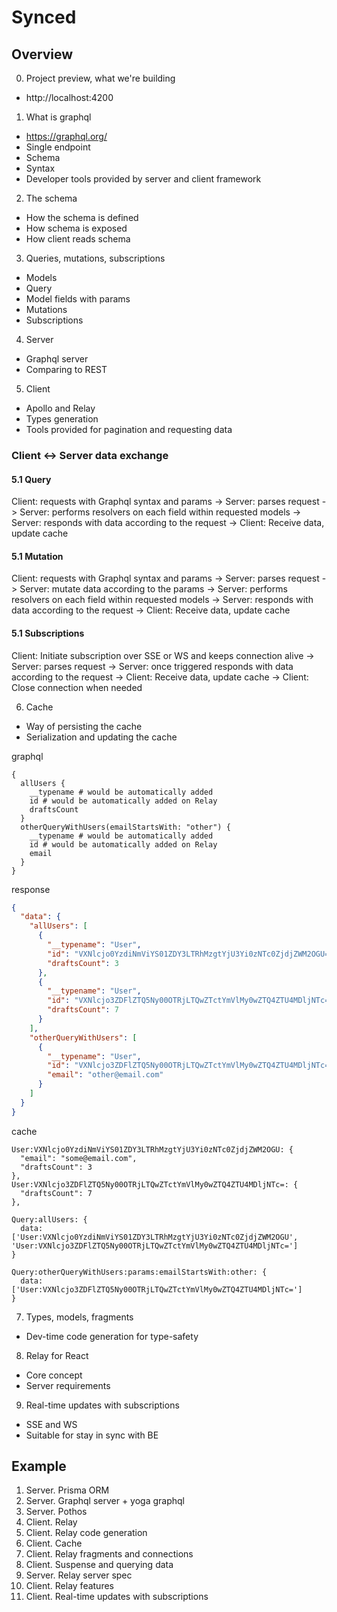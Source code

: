 # Synced

## Overview

0. Project preview, what we're building

- http://localhost:4200

1. What is graphql

- https://graphql.org/
- Single endpoint
- Schema
- Syntax
- Developer tools provided by server and client framework

2. The schema

- How the schema is defined
- How schema is exposed
- How client reads schema

3. Queries, mutations, subscriptions

- Models
- Query
- Model fields with params
- Mutations
- Subscriptions

4. Server

- Graphql server
- Comparing to REST

5. Client

- Apollo and Relay
- Types generation
- Tools provided for pagination and requesting data

### Client <-> Server data exchange

#### 5.1 Query

Client: requests with Graphql syntax and params
-> Server: parses request
-> Server: performs resolvers on each field within requested models
-> Server: responds with data according to the request
-> Client: Receive data, update cache

#### 5.1 Mutation

Client: requests with Graphql syntax and params
-> Server: parses request
-> Server: mutate data according to the params
-> Server: performs resolvers on each field within requested models
-> Server: responds with data according to the request
-> Client: Receive data, update cache

#### 5.1 Subscriptions

Client: Initiate subscription over SSE or WS and keeps connection alive
-> Server: parses request
-> Server: once triggered responds with data according to the request
-> Client: Receive data, update cache
-> Client: Close connection when needed

6. Cache

- Way of persisting the cache
- Serialization and updating the cache

graphql

```
{
  allUsers {
    __typename # would be automatically added
    id # would be automatically added on Relay
    draftsCount
  }
  otherQueryWithUsers(emailStartsWith: "other") {
    __typename # would be automatically added
    id # would be automatically added on Relay
    email
  }
}
```

response

```json
{
  "data": {
    "allUsers": [
      {
        "__typename": "User",
        "id": "VXNlcjo0YzdiNmViYS01ZDY3LTRhMzgtYjU3Yi0zNTc0ZjdjZWM2OGU=",
        "draftsCount": 3
      },
      {
        "__typename": "User",
        "id": "VXNlcjo3ZDFlZTQ5Ny00OTRjLTQwZTctYmVlMy0wZTQ4ZTU4MDljNTc=",
        "draftsCount": 7
      }
    ],
    "otherQueryWithUsers": [
      {
        "__typename": "User",
        "id": "VXNlcjo3ZDFlZTQ5Ny00OTRjLTQwZTctYmVlMy0wZTQ4ZTU4MDljNTc=",
        "email": "other@email.com"
      }
    ]
  }
}
```

cache

```
User:VXNlcjo0YzdiNmViYS01ZDY3LTRhMzgtYjU3Yi0zNTc0ZjdjZWM2OGU: {
  "email": "some@email.com",
  "draftsCount": 3
},
User:VXNlcjo3ZDFlZTQ5Ny00OTRjLTQwZTctYmVlMy0wZTQ4ZTU4MDljNTc=: {
  "draftsCount": 7
},

Query:allUsers: {
  data: ['User:VXNlcjo0YzdiNmViYS01ZDY3LTRhMzgtYjU3Yi0zNTc0ZjdjZWM2OGU', 'User:VXNlcjo3ZDFlZTQ5Ny00OTRjLTQwZTctYmVlMy0wZTQ4ZTU4MDljNTc=']
}

Query:otherQueryWithUsers:params:emailStartsWith:other: {
  data: ['User:VXNlcjo3ZDFlZTQ5Ny00OTRjLTQwZTctYmVlMy0wZTQ4ZTU4MDljNTc=']
}
```

7. Types, models, fragments

- Dev-time code generation for type-safety

8. Relay for React

- Core concept
- Server requirements

9. Real-time updates with subscriptions

- SSE and WS
- Suitable for stay in sync with BE

## Example

1. Server. Prisma ORM
2. Server. Graphql server + yoga graphql
3. Server. Pothos
4. Client. Relay
5. Client. Relay code generation
6. Client. Cache
7. Client. Relay fragments and connections
8. Client. Suspense and querying data
9. Server. Relay server spec
10. Client. Relay features
11. Client. Real-time updates with subscriptions
